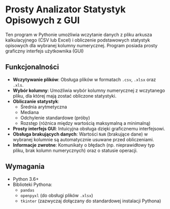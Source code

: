 # Prosty Analizator Statystyk Opisowych z GUI

Ten program w Pythonie umożliwia wczytanie danych z pliku arkusza kalkulacyjnego (CSV lub Excel) i obliczenie podstawowych statystyk opisowych dla wybranej kolumny numerycznej. Program posiada prosty graficzny interfejs użytkownika (GUI)
## Funkcjonalności

*   **Wczytywanie plików**: Obsługa plików w formatach `.csv`, `.xlsx` oraz `.xls`.
*   **Wybór kolumny**: Umożliwia wybór kolumny numerycznej z wczytanego pliku, dla której mają zostać obliczone statystyki.
*   **Obliczanie statystyk**:
    *   Średnia arytmetyczna
    *   Mediana
    *   Odchylenie standardowe (próby)
    *   Rozstęp (różnica między wartością maksymalną a minimalną)
*   **Prosty interfejs GUI**: Intuicyjna obsługa dzięki graficznemu interfejsowi.
*   **Obsługa brakujących danych**: Wartości `NaN` (brakujące dane) w wybranej kolumnie są automatycznie usuwane przed obliczeniami.
*   **Informacje zwrotne**: Komunikaty o błędach (np. nieprawidłowy typ pliku, brak kolumn numerycznych) oraz o statusie operacji.

## Wymagania

*   Python 3.6+
*   Biblioteki Pythona:
    *   `pandas`
    *   `openpyxl` (do obsługi plików `.xlsx`)
    *   `tkinter` (zazwyczaj dołączany do standardowej instalacji Pythona)

